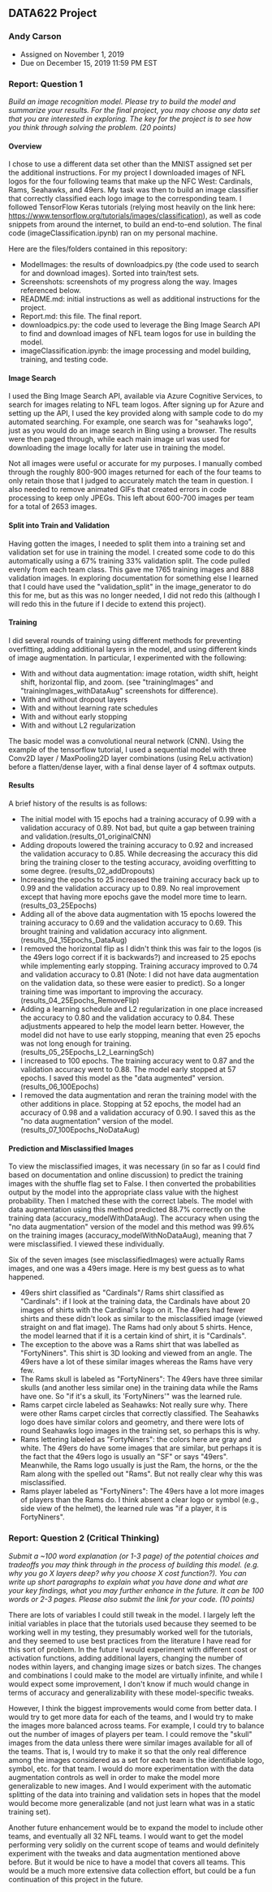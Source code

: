 ## DATA622 Project
### Andy Carson
- Assigned on November 1, 2019
- Due on December 15, 2019 11:59 PM EST

### Report: Question 1
*Build an image recognition model. Please try to build the model and summarize your results. For the final project, you may choose any data set that you are interested in exploring. The key for the project is to see how you think through solving the problem. (20 points)*

#### Overview
I chose to use a different data set other than the MNIST assigned set per the additional instructions.  For my project I downloaded images of NFL logos for the four following teams that make up the NFC West: Cardinals, Rams, Seahawks, and 49ers.  My task was then to build an image classifier that correctly classified each logo image to the corresponding team.  I followed TensorFlow Keras tutorials (relying most heavily on the link here: https://www.tensorflow.org/tutorials/images/classification), as well as code snippets from around the internet, to build an end-to-end solution.  The final code (imageClassification.ipynb) ran on my personal machine.

Here are the files/folders contained in this repository:
* ModelImages: the results of downloadpics.py (the code used to search for and download images).  Sorted into train/test sets.
* Screenshots: screenshots of my progress along the way.  Images referenced below.
* README.md: initial instructions as well as additional instructions for the project.
* Report.md: this file.  The final report.
* downloadpics.py: the code used to leverage the Bing Image Search API to find and download images of NFL team logos for use in building the model.
* imageClassification.ipynb: the image processing and model building, training, and testing code.  

#### Image Search
I used the Bing Image Search API, available via Azure Cognitive Services, to search for images relating to NFL team logos.  After signing up for Azure and setting up the API, I used the key provided along with sample code to do my automated searching. For example, one search was for "seahawks logo", just as you would do an image search in Bing using a browser.  The results were then paged through, while each main image url was used for downloading the image locally for later use in training the model.

Not all images were useful or accurate for my purposes.  I manually combed through the roughly 800-900 images returned for each of the four teams to only retain those that I judged to accurately match the team in question.  I also needed to remove animated GIFs that created errors in code processing to keep only JPEGs.  This left about 600-700 images per team for a total of 2653 images.

#### Split into Train and Validation
Having gotten the images, I needed to split them into a training set and validation set for use in training the model.  I created some code to do this automatically using a 67% training 33% validation split.  The code pulled evenly from each team class.  This gave me 1765 training images and 888 validation images.  In exploring documentation for something else I learned that I could have used the "validation_split" in the image_generator to do this for me, but as this was no longer needed, I did not redo this (although I will redo this in the future if I decide to extend this project).

#### Training
I did several rounds of training using different methods for preventing overfitting, adding additional layers in the model, and using different kinds of image augmentation.  In particular, I experimented with the following:

* With and without data augmentation: image rotation, width shift, height shift, horizontal flip, and zoom. (see "trainingImages" and "trainingImages_withDataAug" screenshots for difference).
* With and without dropout layers
* With and without learning rate schedules
* With and without early stopping
* With and without L2 regularization

The basic model was a convolutional neural network (CNN).  Using the example of the tensorflow tutorial, I used a sequential model with three Conv2D layer / MaxPooling2D layer combinations (using ReLu activation) before a flatten/dense layer, with a final dense layer of 4 softmax outputs. 

#### Results

A brief history of the results is as follows:
* The initial model with 15 epochs had a training accuracy of 0.99 with a validation accuracy of 0.89.  Not bad, but quite a gap between training and validation.(results_01_originalCNN)
* Adding dropouts lowered the training accuracy to 0.92 and increased the validation accuracy to 0.85.  While decreasing the accuracy this did bring the training closer to the testing accuracy, avoiding overfitting to some degree. (results_02_addDropouts)
* Increasing the epochs to 25 increased the training accuracy back up to 0.99 and the validation accuracy up to 0.89.  No real improvement except that having more epochs gave the model more time to learn. (results_03_25Epochs)
* Adding all of the above data augmentation with 15 epochs lowered the training accuracy to 0.69 and the validation accuracy to 0.69.  This brought training and validation accuracy into alignment. (results_04_15Epochs_DataAug)
* I removed the horizontal flip as I didn't think this was fair to the logos (is the 49ers logo correct if it is backwards?) and increased to 25 epochs while implementing early stopping.  Training accuracy improved to 0.74 and validation accuracy to 0.81 (Note: I did not have data augmentation on the validation data, so these were easier to predict).  So a longer training time was important to improving the accuracy. (results_04_25Epochs_RemoveFlip)
* Adding a learning schedule and L2 regularization in one place increased the accuracy to 0.80 and the validation accuracy to 0.84.  These adjustments appeared to help the model learn better.  However, the model did not have to use early stopping, meaning that even 25 epochs was not long enough for training. (results_05_25Epochs_L2_LearningSch)
* I increased to 100 epochs.  The training accuracy went to 0.87 and the validation accuracy went to 0.88.  The model early stopped at 57 epochs.  I saved this model as the "data augmented" version. (results_06_100Epochs)
* I removed the data augmentation and reran the training model with the other additions in place.  Stopping at 52 epochs, the model had an accuracy of 0.98 and a validation accuracy of 0.90.  I saved this as the "no data augmentation" version of the model. (results_07_100Epochs_NoDataAug)

#### Prediction and Misclassified Images

To view the misclassified images, it was necessary (in so far as I could find based on documentation and online discussion) to predict the training images with the shuffle flag set to False.  I then converted the probabilities output by the model into the appropriate class value with the highest probability.  Then I matched these with the correct labels. The model with data augmentation using this method predicted 88.7% correctly on the training data (accuracy_modelWithDataAug). The accuracy when using the "no data augmentation" version of the model and this method was 99.6% on the training images (accuracy_modelWithNoDataAug), meaning that 7 were misclassified.  I viewed these individually.

Six of the seven images (see misclassifiedImages) were actually Rams images, and one was a 49ers image. Here is my best guess as to what happened.
* 49ers shirt classified as "Cardinals"/ Rams shirt classified as "Cardinals": if I look at the training data, the Cardinals have about 20 images of shirts with the Cardinal's logo on it.   The 49ers had fewer shirts and these didn't look as similar to the misclassified image (viewed straight on and flat image).  The Rams had only about 5 shirts.  Hence, the model learned that if it is a certain kind of shirt, it is "Cardinals".
* The exception to the above was a Rams shirt that was labelled as "FortyNiners".  This shirt is 3D looking and viewed from an angle.  The 49ers have a lot of these similar images whereas the Rams have very few.
* The Rams skull is labeled as "FortyNiners": The 49ers have three similar skulls (and another less similar one) in the training data while the Rams have one.  So "if it's a skull, its 'FortyNiners'" was the learned rule.
* Rams carpet circle labeled as Seahawks: Not really sure why.  There were other Rams carpet circles that correctly classified.  The Seahawks logo does have similar colors and geometry, and there were lots of round Seahawks logo images in the training set, so perhaps this is why.
* Rams lettering labeled as "FortyNiners":  the colors here are gray and white.  The 49ers do have some images that are similar, but perhaps it is the fact that the 49ers logo is usually an "SF" or says "49ers".  Meanwhile, the Rams logo usually is just the Ram, the horns, or the the Ram along with the spelled out "Rams".  But not really clear why this was misclassified.
* Rams player labeled as "FortyNiners": The 49ers have a lot more images of players than the Rams do.  I think absent a clear logo or symbol (e.g., side view of the helmet), the learned rule was "if a player, it is FortyNiners".


### Report: Question 2 (Critical Thinking)
*Submit a ~100 word explanation (or 1-3 page) of the potential choices and tradeoffs you may think through in the process of building this model.  (e.g. why you go X layers deep? why you choose X cost function?).  You can write up short paragraphs to explain what you have done and what are your key findings, what you may further enhance in the future. It can be 100 words or 2-3 pages. Please also submit the link for your code. (10 points)*

There are lots of variables I could still tweak in the model.  I largely left the initial variables in place that the tutorials used because they seemed to be working well in my testing, they presumably worked well for the tutorials, and they seemed to use best practices from the literature I have read for this sort of problem.  In the future I would experiment with different cost or activation functions, adding additional layers, changing the number of nodes within layers, and changing image sizes or batch sizes.  The changes and combinations I could make to the model are virtually infinite, and while I would expect some improvement, I don't know if much would change in terms of accuracy and generalizability with these model-specific tweaks.

However, I think the biggest improvements would come from better data.  I would try to get more data for each of the teams, and I would try to make the images more balanced across teams.  For example, I could try to balance out the number of images of players per team.  I could remove the "skull" images from the data unless there were similar images available for all of the teams.  That is, I would try to make it so that the only real difference among the images considered as a set for each team is the identifiable logo, symbol, etc. for that team.  I would do more experimentation with the data augmentation controls as well in order to make the model more generalizable to new images.  And I would experiment with the automatic splitting of the data into training and validation sets in hopes that the model would become more generalizable (and not just learn what was in a static training set).

Another future enhancement would be to expand the model to include other teams, and eventually all 32 NFL teams.  I would want to get the model performing very solidly on the current scope of teams and would definitely experiment with the tweaks and data augmentation mentioned above before.  But it would be nice to have a model that covers all teams.  This would be a much more extensive data collection effort, but could be a fun continuation of this project in the future.